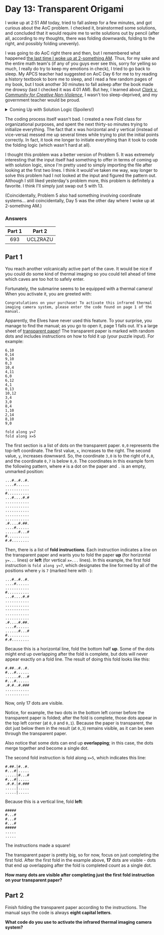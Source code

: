 # Day 13: Transparent Origami
I woke up at 2:51 AM today, tried to fall asleep for a few minutes, and got curious about the AoC problem. I checked it, brainstormed some solutions, and concluded that it would require me to write solutions out by pencil (after all, according to my thoughts, there was folding downwards, folding to the right, and possibly folding unevenly).

I was going to do AoC right there and then, but I remembered what happened [the last time I woke up at 2-something AM](https://github.com/Daphne-Qin/AdventOfCode2021/tree/main/Problem05#day-5-hydrothermal-venture). Thus, for my sake and the entire math team's (if any of you guys ever see this, sorry for yelling so much, I really do try to keep my emotions in check), I tried to go back to sleep. My APCS teacher had suggested on AoC Day 6 for me to try reading a history textbook to bore me to sleep, and I read a few random pages of my book, but I took another 30 minutes to fall asleep after the book made me drowsy (last I checked it was 4:01 AM). But hey, I learned about [*Clark v. Community for Creative Non-Violence*](https://en.wikipedia.org/wiki/Clark_v._Community_for_Creative_Non-Violence), I wasn't too sleep-deprived, and my government teacher would be proud.

<details>
  <summary>Coming Up with Solution Logic (Spoilers!)</summary>
  And it was a good thing I waited to do the AoC. On the way back from school, I was bored and wanted to procrastinate on my English homework, so I reread today's problem again. I first noticed that I would only have to fold up and left, which I'd missed on my first read. This time, however, I also looked at my input, scrolled to the bottom, and realized that there was no need for me to worry about the folding being uneven.
  <br><br>
  At least for me, the first x fold is `655`, the second is `327`, the third is `163`, the fourth is `81`, and the fifth is `40`. The board's initial x is thus `1311`, and after the first fold it is `655`. Notice that 655 is right in the middle of 1311, and that 327 is right in the middle of 655. This pattern holds true for the rest of the x folds, and all of the y folds.
  <br><br>
  This greatly simplified the problem for me, and I know that had I attempted this problem at 3 in the morning, I would probably have not noticed this pattern at all and would have tried to experiment with folding unevenly.
</details>

The coding process itself wasn't bad. I created a new Fold class for organizational purposes, and spent the next thirty-so minutes trying to initialize everything. The fact that x was horizontal and y vertical (instead of vice-versa) messed me up several times while trying to plot the initial points correctly. In fact, it took me longer to initiate everything than it took to code the folding logic (which wasn't hard at all).

I thought this problem was a better version of Problem 5. It was extremely interesting that the input itself had something to offer in terms of coming up with solution logic, since I'm pretty used to simply importing the file after looking at the first two lines. I think it would've taken me way, way longer to solve this problem had I not looked at the input and figured the pattern out. Although I still liked yesterday's problem more, this problem is definitely a favorite. I think I'll simply just swap out 5 with 13.

(Coincidentally, Problem 5 also had something involving coordinate systems... and coincidentally, Day 5 was the other day where I woke up at 2-something AM.)

### Answers
| Part 1 | Part 2 |
| :---: | :---: |
| 693 | UCLZRAZU |

## Part 1
You reach another volcanically active part of the cave. It would be nice if you could do some kind of thermal imaging so you could tell ahead of time which caves are too hot to safely enter.

Fortunately, the submarine seems to be equipped with a thermal camera! When you activate it, you are greeted with:

`Congratulations on your purchase! To activate this infrared thermal imaging camera system, please enter the code found on page 1 of the manual.`

Apparently, the Elves have never used this feature. To your surprise, you manage to find the manual; as you go to open it, page 1 falls out. It's a large sheet of [transparent paper](https://en.wikipedia.org/wiki/Transparency_(projection))! The transparent paper is marked with random dots and includes instructions on how to fold it up (your puzzle input). For example:

```
6,10
0,14
9,10
0,3
10,4
4,11
6,0
6,12
4,1
0,13
10,12
3,4
3,0
8,4
1,10
2,14
8,10
9,0

fold along y=7
fold along x=5
```

The first section is a list of dots on the transparent paper. `0,0` represents the top-left coordinate. The first value, `x`, increases to the right. The second value, `y`, increases downward. So, the coordinate `3,0` is to the right of `0,0`, and the coordinate `0,7` is below `0,0`. The coordinates in this example form the following pattern, where `#` is a dot on the paper and `.` is an empty, unmarked position:

```
...#..#..#.
....#......
...........
#..........
...#....#.#
...........
...........
...........
...........
...........
.#....#.##.
....#......
......#...#
#..........
#.#........
```

Then, there is a list of **fold instructions**. Each instruction indicates a line on the transparent paper and wants you to fold the paper **up** (for horizontal `y=...` lines) or **left** (for vertical `x=...` lines). In this example, the first fold instruction is `fold along y=7`, which designates the line formed by all of the positions where `y` is `7` (marked here with `-`):

```
...#..#..#.
....#......
...........
#..........
...#....#.#
...........
...........
-----------
...........
...........
.#....#.##.
....#......
......#...#
#..........
#.#........
```

Because this is a horizontal line, fold the bottom half **up**. Some of the dots might end up overlapping after the fold is complete, but dots will never appear exactly on a fold line. The result of doing this fold looks like this:

```
#.##..#..#.
#...#......
......#...#
#...#......
.#.#..#.###
...........
...........
```

Now, only 17 dots are visible.

Notice, for example, the two dots in the bottom left corner before the transparent paper is folded; after the fold is complete, those dots appear in the top left corner (at `0,0` and `0,1`). Because the paper is transparent, the dot just below them in the result (at `0,3`) remains visible, as it can be seen through the transparent paper.

Also notice that some dots can end up **overlapping**; in this case, the dots merge together and become a single dot.

The second fold instruction is fold along `x=5`, which indicates this line:

```
#.##.|#..#.
#...#|.....
.....|#...#
#...#|.....
.#.#.|#.###
.....|.....
.....|.....
```

Because this is a vertical line, fold **left**:

```
#####
#...#
#...#
#...#
#####
.....
.....
```

The instructions made a square!

The transparent paper is pretty big, so for now, focus on just completing the first fold. After the first fold in the example above, **17** dots are visible - dots that end up overlapping after the fold is completed count as a single dot.

**How many dots are visible after completing just the first fold instruction on your transparent paper?**

## Part 2
Finish folding the transparent paper according to the instructions. The manual says the code is always **eight capital letters**.

**What code do you use to activate the infrared thermal imaging camera system?**
